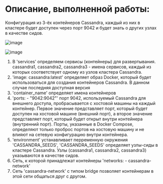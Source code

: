 # Описание, выполненной работы:

Конфигурация из 3-ёх контейнеров Cassandra, каждый из них в кластере будет доступен через порт 9042 и будет знать о других узлах в качестве сидов.

![image](https://github.com/DeFomin/test-docker-compose/assets/90705279/0f3eecc1-fdf6-412a-81fd-de4175c5e307)

![image](https://github.com/DeFomin/test-docker-compose/assets/90705279/ffaf50e2-40ad-4f67-8492-64d90bb2a9bd)


1. В 'services' определяем сервисы (контейнеры) для развертывания. cassandra1, cassandra2, cassandra3 - имена сервисов, каждый из которых соответствует одному из узлов кластера Cassandra.
2. 'image: cassandra:latest' определяет образ Docker, который будет использоваться для создания контейнеров Cassandra. В данном случае последняя доступная версия
3. 'container_name' определяет имена контейнеров
4. 'ports: - "9042:9042"' порт 9042, используемый Cassandra для внешнего доступа, пробрасывается с хостовой машины на каждый контейнер.
Первое значение представляет порт, который будет доступен на хостовой машине (внешний порт), а второе значение представляет порт, который будет открыт внутри контейнера (внутренний порт). Порты, указанные в Docker Compose, определяют только проброс портов на хостовую машину и не влияют на сетевую конфигурацию внутри контейнера. 
5. 'environment' устанавливает перременную окружения 'CASSANDRA_SEEDS', 'CASSANDRA_SEEDS' определяет узлы-сиды в кластере Cassandra. Узлы (cassandra1, cassandra2, cassandra3) указываются в качестве сидов.
6. Сеть, к которой принадлежат контейнеры 'networks: - cassandra-network' 
7. Cеть 'cassandra-network' с типом bridge позволяет контейнерам в этой сети общаться друг с другом.
 
